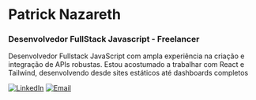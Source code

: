# Patrick Nazareth

### Desenvolvedor FullStack Javascript - Freelancer

Desenvolvedor Fullstack JavaScript com ampla experiência na criação e
integração de APIs robustas. Estou acostumado a trabalhar com React e
Tailwind, desenvolvendo desde sites estáticos até dashboards
completos

[![LinkedIn](https://img.shields.io/badge/PatrickNazareth-0A192F?style=for-the-badge&logo=linkedin&logoColor=white)](https://www.linkedin.com/in/patrick-nazareth-dev/)
[![Email](https://img.shields.io/badge/patrickn.cointact@gmail.com-0A192F?style=for-the-badge&logo=gmail&logoColor=white)](mailto:patrickn.cointact@gmail.com)
